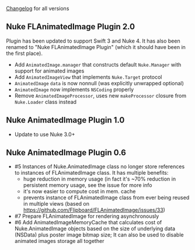  [Changelog](https://github.com/kean/Nuke-FLAnimatedImage-Plugin/releases) for all versions

## Nuke FLAnimatedImage Plugin 2.0

Plugin has been updated to support Swift 3 and Nuke 4. It has also been renamed to "Nuke FLAnimatedImage Plugin" (which it should have been in the first place).

- Add `AnimatedImage.manager` that constructs default `Nuke.Manager` with support for animated images
- Add `AnimatedImageView` that implements `Nuke.Target` protocol
- `AnimatedImage` `data` is now nonnull (was explicitly unwrapped optional)
- `AnimatedImage` now implements `NSCoding` properly
- Remove `AnimatedImageProcessor`, uses new `makeProcessor` closure from `Nuke.Loader` class instead

## Nuke AnimatedImage Plugin 1.0

- Update to use Nuke 3.0+

## Nuke AnimatedImage Plugin 0.6

- #5 Instances of Nuke.AnimatedImage class no longer store references to instances of FLAnimatedImage class. It has multiple benefits: 
  - huge reduction in memory usage (in fact it's ~70% reduction in persistent memory usage, see the issue for more info
  - it's now easier to compute cost in mem. cache
  - prevents instance of FLAnimatedImage class from ever being reused in multiple views (based on https://github.com/Flipboard/FLAnimatedImage/issues/33)
- #7 Prepare FLAnimatedImage for rendering asynchronously
- #6 Add AnimatedImageMemoryCache that calculates cost of Nuke.AnimatedImage objects based on the size of underlying data (NSData) plus poster image bitmap size; It can also be used to disable animated images storage all together
